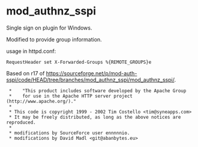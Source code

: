 # mod_authnz_sspi

Single sign on plugin for Windows.

Modified to provide group information.

usage in httpd.conf:
```
RequestHeader set X-Forwarded-Groups %{REMOTE_GROUPS}e
```

Based on r17 of <https://sourceforge.net/p/mod-auth-sspi/code/HEAD/tree/branches/mod_authnz_sspi/mod_authnz_sspi/>.

```
 *    "This product includes software developed by the Apache Group
 *    for use in the Apache HTTP server project (http://www.apache.org/)."
 *
 * This code is copyright 1999 - 2002 Tim Costello <tim@syneapps.com>
 * It may be freely distributed, as long as the above notices are reproduced.
 *
 * modifications by SourceForce user ennnnnio.
 * modifications by David Madl <git@abanbytes.eu>
```
